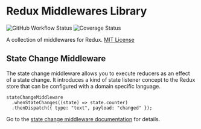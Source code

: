 # Redux Middlewares Library

![GitHub Workflow Status](https://img.shields.io/github/workflow/status/link-intersystems/redux-middlewares/Node.js%20CI)
![Coverage Status](https://coveralls.io/repos/github/link-intersystems/redux-middlewares/badge.svg?branch=master)

A collection of middlewares for Redux. [MIT License](LICENSE.md)

## State Change Middleware

The state change middleware allows you to execute reducers as an effect of a state change. It introduces a kind of state listener concept to the Redux store that can be configured with a domain specific language.

    stateChangeMiddleware
      .whenStateChanges((state) => state.counter)
      .thenDispatch({ type: "text", payload: "changed" });

Go to the [state change middleware documentation](src/state/README.md) for details.